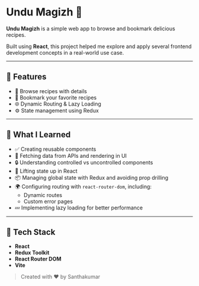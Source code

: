 # Undu Magizh 🍲

**Undu Magizh** is a simple web app to browse and bookmark delicious recipes.

Built using **React**, this project helped me explore and apply several frontend development concepts in a real-world use case.

---

## 🚀 Features

- 📖 Browse recipes with details
- 🔖 Bookmark your favorite recipes
- 🌐 Dynamic Routing & Lazy Loading
- ⚙️ State management using Redux

---

## 🧠 What I Learned

- ✅ Creating reusable components
- 🔄 Fetching data from APIs and rendering in UI
- 🔒 Understanding controlled vs uncontrolled components
- 📶 Lifting state up in React
- 📦 Managing global state with Redux and avoiding prop drilling
- 🌍 Configuring routing with `react-router-dom`, including:
  - Dynamic routes
  - Custom error pages
- 💤 Implementing lazy loading for better performance

---

## 📁 Tech Stack

- **React**
- **Redux Toolkit**
- **React Router DOM**
- **Vite**

> Created with ❤️ by Santhakumar
